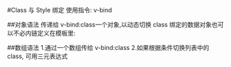 #Class 与 Style 绑定
使用指令: v-bind

##对象语法
传递给 v-bind:class一个对象,以动态切换 class
绑定的数据对象也可以不必内链定义在模板里:


##数组语法
1.通过一个数组传给 v-bind:class
2.如果根据条件切换列表中的 class, 可用三元表达式

